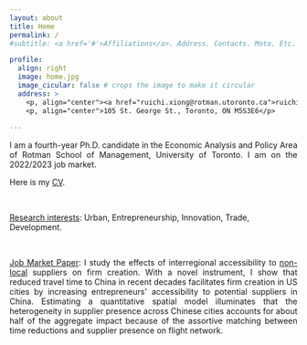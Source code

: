 ```yaml
---
layout: about
title: Home
permalink: /
#subtitle: <a href='#'>Affiliations</a>. Address. Contacts. Moto. Etc.

profile:
  align: right
  image: home.jpg
  image_cicular: false # crops the image to make it circular
  address: >
    <p, align="center"><a href="ruichi.xiong@rotman.utoronto.ca">ruichi.xiong@rotman.utoronto.ca</a> </p>
    <p, align="center">105 St. George St., Toronto, ON M5S3E6</p>
    
---
```


<p style="text-align: justify">I am a fourth-year Ph.D. candidate in the Economic Analysis and Policy Area of Rotman School of Management, University of Toronto. 
I am on the 2022/2023 job market. 

Here is my <a href="{{ site.url }}/assets/pdf/cv.pdf" target="_blank">CV</a>.</p>

<p>&nbsp;</p>

<ins>Research interests</ins>: Urban, Entrepreneurship, Innovation, Trade, Development.

<p>&nbsp;</p>

<p style="text-align: justify"><ins>Job Market Paper</ins>: I study the effects of interregional accessibility to <ins>non-local</ins> suppliers on firm creation. With a novel instrument, I show that reduced travel time to China in recent decades facilitates firm creation in US cities by increasing entrepreneurs' accessibility to potential suppliers in China. Estimating a quantitative spatial model illuminates that the heterogeneity in supplier presence across Chinese cities accounts for about half of the aggregate impact because of the assortive matching between time reductions and supplier presence on flight network.</p>




